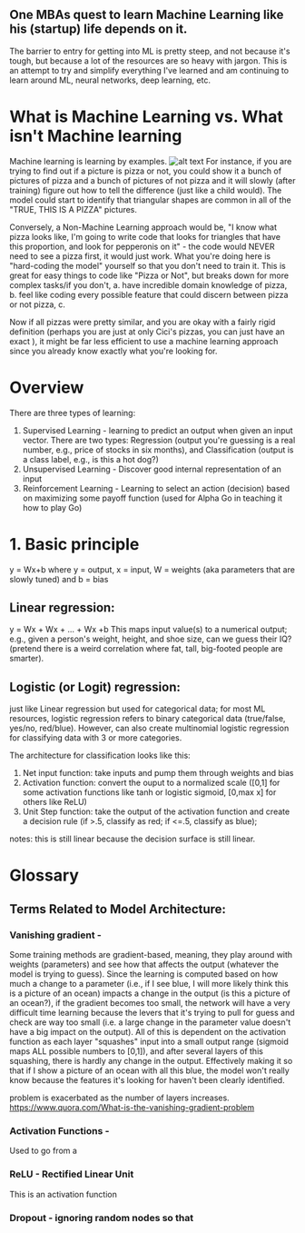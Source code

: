 ## One MBAs quest to learn Machine Learning like his (startup) life depends on it.
The barrier to entry for getting into ML is pretty steep, and not because it's tough, but because a lot of the resources are so heavy with jargon. This is an attempt to try and simplify everything I've learned and am continuing to learn around ML, neural networks, deep learning, etc.

# What is Machine Learning vs. What isn't Machine learning
Machine learning is learning by examples.
![alt text](https://imgs.xkcd.com/comics/machine_learning.png)
For instance, if you are trying to find out if a picture is pizza or not, you could show it a bunch of pictures of pizza and a bunch of pictures of not pizza and it will slowly (after training) figure out how to tell the difference (just like a child would). The model could start to identify that triangular shapes are common in all of the "TRUE, THIS IS A PIZZA" pictures.

Conversely, a Non-Machine Learning approach would be, "I know what pizza looks like, I'm going to write code that looks for triangles that have this proportion, and look for pepperonis on it" - the code would NEVER need to see a pizza first, it would just work. What you're doing here is "hard-coding the model" yourself so that you don't need to train it. This is great for easy things to code like "Pizza or Not", but breaks down for more complex tasks/if you don't, a. have incredible domain knowledge of pizza, b. feel like coding every possible feature that could discern between pizza or not pizza, c.

Now if all pizzas were pretty similar, and you are okay with a fairly rigid definition (perhaps you are just at only Cici's pizzas, you can just have an exact ), it might be far less efficient to use a machine learning approach since you already know exactly what you're looking for.

# Overview
There are three types of learning:
1. Supervised Learning - learning to predict an output when given an input vector. There are two types: Regression (output you're guessing is a real number, e.g., price of stocks in six months), and Classification (output is a class label, e.g., is this a hot dog?)
2. Unsupervised Learning - Discover good internal representation of an input
3. Reinforcement Learning - Learning to select an action (decision) based on maximizing some payoff function (used for Alpha Go in teaching it how to play Go)



# 1. Basic principle
y = Wx+b
where y = output, x = input, W = weights (aka parameters that are slowly tuned) and b = bias

## Linear regression:
y = Wx + Wx + ... + Wx +b
This maps input value(s) to a numerical output; e.g., given a person's weight, height, and shoe size, can we guess their IQ?
(pretend there is a weird correlation where fat, tall, big-footed people are smarter).

## Logistic (or Logit) regression:
just like Linear regression but used for categorical data;
for most ML resources, logistic regression refers to binary categorical data (true/false, yes/no, red/blue). However, can also create
multinomial logistic regression for classifying data with 3 or more categories.

The architecture for classification looks like this:
1. Net input function: take inputs and pump them through weights and bias
2. Activation function: convert the ouput to a normalized scale ([0,1] for some activation functions like tanh or logistic sigmoid, [0,max x] for others like ReLU)
3. Unit Step function: take the output of the activation function and create a decision rule (if >.5, classify as red; if <=.5, classify as blue);

notes: this is still linear because the decision surface is still linear.

# Glossary

## Terms Related to Model Architecture:

### Vanishing gradient -
Some training methods are gradient-based, meaning, they play around with weights (parameters) and see how that affects the output (whatever the model is trying to guess). Since the learning is computed based on how much a change to a parameter (i.e., if I see blue, I will more likely think this is a picture of an ocean) impacts a change in the output (is this a picture of an ocean?), if the gradient becomes too small, the network will have a very difficult time learning because the levers that it's trying to pull for guess and check are way too small (i.e. a large change in the parameter value doesn't have a big impact on the output). All of this is dependent on the activation function as each layer "squashes" input into a small output range (sigmoid maps ALL possible numbers to [0,1]), and after several layers of this squashing, there is hardly any change in the output. Effectively making it so that if I show a picture of an ocean with all this blue, the model won't really know because the features it's looking for haven't been clearly identified.

problem is exacerbated as the number of layers increases.
https://www.quora.com/What-is-the-vanishing-gradient-problem


### Activation Functions -
Used to go from a

### ReLU - Rectified Linear Unit
This is an activation function


### Dropout - ignoring random nodes so that
